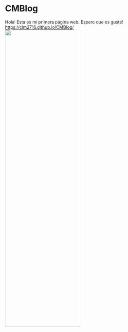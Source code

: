 # CMBlog
Hola! Esta es mi primera página web. Espero que os guste!
<br>
https://clm2716.github.io/CMBlog/
<br>
<img src="https://images.unsplash.com/photo-1542831371-29b0f74f9713?ixid=MnwxMjA3fDB8MHxzZWFyY2h8MXx8aHRtbHxlbnwwfHwwfHw%3D&ixlib=rb-1.2.1&w=1000&q=80" height="50%" width="70%">
